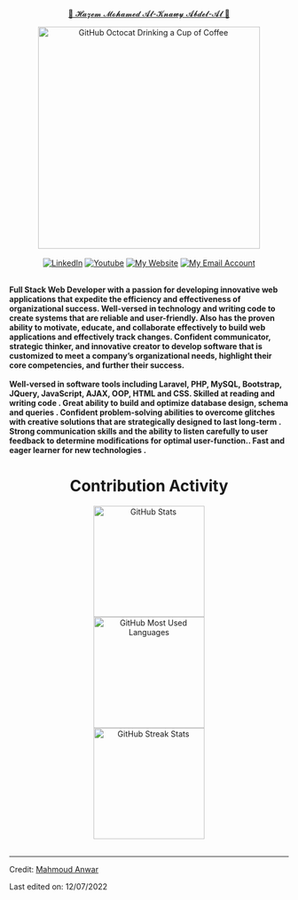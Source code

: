 <div>
    <p align="center"><a href="https://github.com/HazemElknawy9">🌺 𝓗𝓪𝔃𝓮𝓶 𝓜𝓸𝓱𝓪𝓶𝓮𝓭 𝓐𝓵-𝓚𝓷𝓪𝔀𝔂 𝓐𝓫𝓭𝓮𝓵-𝓐𝓵 🌺</a></p>
    <div align=center>
        <img src="https://raw.githubusercontent.com/engsahaly/engsahaly/main/code.gif" alt="GitHub Octocat Drinking a Cup of Coffee" height="400">
    </div>
    <br>
    <div align=center>
        <a href="https://bit.ly/3un0aFM"><img src="https://img.shields.io/badge/Linkedin-0077b5?style=flat&logo=linkedin" alt="LinkedIn" /></a>
        <a href="https://bit.ly/3NbatW9"><img src="https://img.shields.io/badge/Youtube-My%20Youtube%20Channel-red" alt="Youtube" /></a>
        <a href="https://mahmoudanwar.com/"><img src="https://img.shields.io/badge/Website-My%20Website-blue" alt="My Website" /></a>
        <a href="mailto:engsahaly@gmail.com"><img src="https://img.shields.io/badge/Email-My%20Email%20Address-orange" alt="My Email Account" /></a>
    </div>
    <div align=left>
        <br>
        <p>
            <strong>
                Full Stack Web Developer with a passion for developing innovative web applications that expedite the efficiency and effectiveness of organizational success. Well-versed in technology and writing code to create systems that are reliable and user-friendly. Also has the proven ability to motivate, educate, and collaborate effectively to build web applications and effectively track changes. Confident communicator, strategic thinker, and innovative creator to develop software that is customized to meet a company’s organizational needs, highlight their core competencies, and further their success.<br><br>
                Well-versed in software tools including Laravel, PHP, MySQL, Bootstrap, JQuery, JavaScript, AJAX, OOP, HTML and CSS. Skilled at reading and writing code . Great ability to build and optimize database design, schema and queries . Confident problem-solving abilities to overcome glitches with creative solutions that are strategically designed to last long-term . Strong communication skills and the ability to listen carefully to user feedback to determine modifications for optimal user-function.. Fast and eager learner for new technologies . 
            </strong>
        </p>
    </div>
    <div align=center>
        <h1>Contribution Activity</h1>
        <img src="https://github-readme-stats.vercel.app/api?username=engsahaly&title_color=6FDA44&text_color=FFFFFF&show_icons=true&icon_color=6FDA44&include_all_commits=true&count_private=true&theme=dark" alt="GitHub Stats" height="200" />
        <br>
        <img src="https://github-readme-stats.vercel.app/api/top-langs?username=engsahaly&layout=compact&title_color=6FDA44&text_color=FFFFFF&theme=dark" alt="GitHub Most Used Languages" height="200" />
        <br>
        <img src="https://github-readme-streak-stats.herokuapp.com/?user=engsahaly&theme=dark&date_format=j%20M%5B%20Y%5D&currStreakLabel=6FDA44&fire=6FDA44&ring=6FDA44" alt="GitHub Streak Stats" height="200" />
        <br>
        <br>
    </div>
</div>

------

Credit: [Mahmoud Anwar](https://github.com/engsahaly)

Last edited on: 12/07/2022
